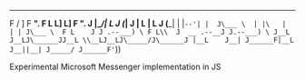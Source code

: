    __  __      ___      _  _            _     ___   
  F  \/  ]    F __".   F L L]           L]   F __". 
 J |\__/| L  J (___|  J   \| L          | L J (___| 
 | |`--'| |  J\___ \  | |\   |          | | J\___ \ 
 F L    J J .--___) \ F L\\  J  __ .--__J J.--___) \
J__L    J__LJ\______JJ__L \\__LJ__LJ\_____/J\______J
|__L    J__| J______F|__L  J__||__| J_____/ J______F'`))

Experimental Microsoft Messenger implementation in JS
